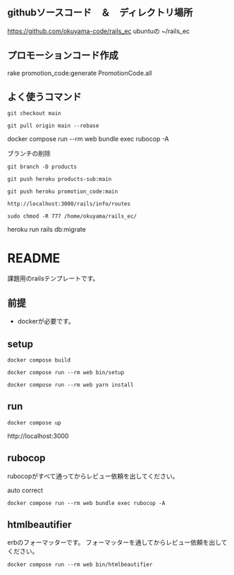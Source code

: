 ## githubソースコード　＆　ディレクトリ場所
https://github.com/okuyama-code/rails_ec
ubuntuの ~/rails_ec

## プロモーションコード作成
rake promotion_code:generate
PromotionCode.all

## よく使うコマンド
```
git checkout main
```
```
git pull origin main --rebase
```

docker compose run --rm web bundle exec rubocop -A


ブランチの削除
```
git branch -D products
```

```
git push heroku products-sub:main
```

```
git push heroku promotion_code:main
```

```
http://localhost:3000/rails/info/routes
```

```
sudo chmod -R 777 /home/okuyama/rails_ec/
```

heroku run rails db:migrate



# README

課題用のrailsテンプレートです。

## 前提

- dockerが必要です。

## setup

```
docker compose build
```

```
docker compose run --rm web bin/setup
```


```
docker compose run --rm web yarn install
```

## run

```
docker compose up
```

http://localhost:3000



## rubocop

rubocopがすべて通ってからレビュー依頼を出してください。

auto correct

```
docker compose run --rm web bundle exec rubocop -A
```

## htmlbeautifier

erbのフォーマッターです。
フォーマッターを通してからレビュー依頼を出してください。

```
docker compose run --rm web bin/htmlbeautifier
```
